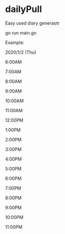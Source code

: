 # dailyPull
Easy used diary generaotr

go run main.go

Example:

2020/1/2 (Thu)

6:00AM

7:00AM

8:00AM

9:00AM

10:00AM

11:00AM

12:00PM

1:00PM

2:00PM

3:00PM

4:00PM

5:00PM

6:00PM

7:00PM

8:00PM

9:00PM

10:00PM

11:00PM
